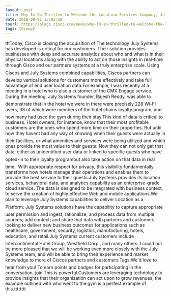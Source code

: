 ```yaml
---
layout: post
title: Why Im So Thrilled to Welcome the Location Services Company, July Systems, to Cisco
date: 2018-08-01 13:02:10
tourl: https://blogs.cisco.com/news/why-im-so-thrilled-to-welcome-the-location-services-company-july-systems-to-cisco
tags: [Group]
---
```

tttToday, Cisco is closing the acquisition of The technology July Systems has developed is critical for our customers. Their solution provides businesses with deep and accurate analytics about who and what is in their physical locations along with the ability to act on those insights in real-time through Cisco and our partners systems at a truly enterprise scale. Using Ciscos and July Systems combined capabilities, Ciscos partners can develop vertical solutions for customers more effectively and take full advantage of end user location data.For example, I was recently at a meeting in a hotel who is also a customer of the CMX Engage service. During the meeting, July Systems founder, Rajesh Reddy, was able to demonstrate that in the hotel we were in there were precisely 228 Wi-Fi users, 38 of which were members of the hotel chains loyalty program, and how many had used the gym during their stay.This kind of data is critical to business. Hotel owners, for instance, know that their most profitable customers are the ones who spend more time on their properties. But until now they havent had any way of knowing when their guests were actually in their facilities, or what amenities and services were being utilized and which ones provide the most value to their guests. Now they can not only get that data  either as unidentified user data or linked to specific guests who have opted-in to their loyalty programbut also take action on that data in real time.  With appropriate respect for privacy, this visibility fundamentally transforms how hotels manage their operations and enables them to provide the best service to their guests.July Systems provides its location services, behavioral data, and analytics capability as an enterprise-grade cloud service. The data is designed to be integrated with business context, to serve the creation of highly effective Web and mobile applications.We plan to leverage July Systems capabilities to deliver Location as a Platform: July Systems solutions have the capability to capture appropriate user permission and ingest, rationalize, and process data from multiple sources; add context; and share that data with partners and customers looking to deliver new business outcomes for applications such as healthcare, government, security, logistics, manufacturing, hotels, education, and retail.July Systems current customers include Intercontinental Hotel Group, Westfield Corp., and many others. I could not be more pleased that we will be working even more closely with the July Systems team, and will be able to bring their experience and market knowledge to more of Ciscos partners and customers.Tags:We'd love to hear from you! To earn points and badges for participating in the conversation, join This is powerful.Customers are leveraging technology to provide insights that their organization can act upon to grow revenues, the example outlined with who went to the gym is a perfect example of this.tttttttt